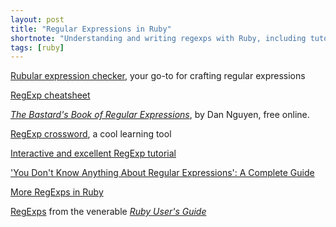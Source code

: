 ```yaml
---
layout: post
title: "Regular Expressions in Ruby"
shortnote: "Understanding and writing regexps with Ruby, including tutorials and articles."
tags: [ruby]
---
```


[Rubular expression checker](http://www.rubular.com/), your go-to for crafting regular expressions

[RegExp cheatsheet](http://overapi.com/regex)

*[The Bastard's Book of Regular Expressions](http://regex.bastardsbook.com/)*, by Dan Nguyen, free online.

[RegExp crossword](https://regexcrossword.com/), a cool learning tool

[Interactive and excellent RegExp tutorial](http://regexone.com/)

['You Don't Know Anything About Regular Expressions': A Complete Guide](http://code.tutsplus.com/tutorials/you-dont-know-anything-about-regular-expressions--net-7869)

[More RegExps in Ruby](https://medium.com/@leighsn/verbal-expressions-in-ruby-fb8a912221e2#.79j0zoodn)

[RegExps](http://www.rubyist.net/~slagell/ruby/regexp.html) from the venerable *[Ruby User's Guide](http://www.rubyist.net/~slagell/ruby/index.html)*
